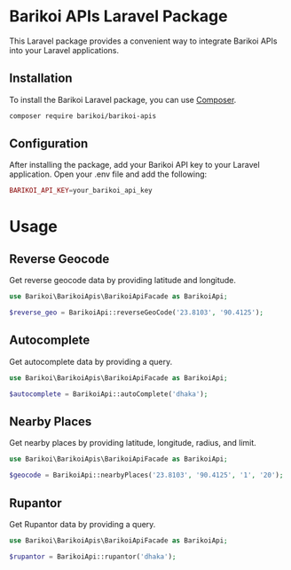 # Barikoi APIs Laravel Package

This Laravel package provides a convenient way to integrate Barikoi APIs into your Laravel applications. 

## Installation

To install the Barikoi Laravel package, you can use [Composer](https://getcomposer.org/).

```bash
composer require barikoi/barikoi-apis
```

## Configuration

After installing the package, add your Barikoi API key to your Laravel application. Open your .env file and add the following:

```php
BARIKOI_API_KEY=your_barikoi_api_key
```

# Usage
## Reverse Geocode
Get reverse geocode data by providing latitude and longitude.

```php
use Barikoi\BarikoiApis\BarikoiApiFacade as BarikoiApi;

$reverse_geo = BarikoiApi::reverseGeoCode('23.8103', '90.4125');

```

## Autocomplete
Get autocomplete data by providing a query.

```php 
use Barikoi\BarikoiApis\BarikoiApiFacade as BarikoiApi;

$autocomplete = BarikoiApi::autoComplete('dhaka');
```


## Nearby Places
Get nearby places by providing latitude, longitude, radius, and limit.
```php 
use Barikoi\BarikoiApis\BarikoiApiFacade as BarikoiApi;

$geocode = BarikoiApi::nearbyPlaces('23.8103', '90.4125', '1', '20');

```

## Rupantor
Get Rupantor data by providing a query.
```php 
use Barikoi\BarikoiApis\BarikoiApiFacade as BarikoiApi;

$rupantor = BarikoiApi::rupantor('dhaka');


```
